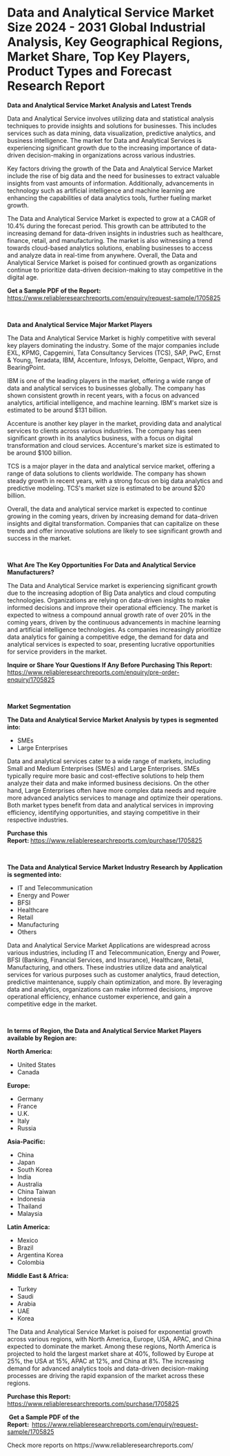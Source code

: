 <p><h1>Data and Analytical Service Market Size 2024 - 2031 Global Industrial Analysis, Key Geographical Regions, Market Share, Top Key Players, Product Types and Forecast Research Report</h1></p><p><strong>Data and Analytical Service Market Analysis and Latest Trends</strong></p>
<p><p>Data and Analytical Service involves utilizing data and statistical analysis techniques to provide insights and solutions for businesses. This includes services such as data mining, data visualization, predictive analytics, and business intelligence. The market for Data and Analytical Services is experiencing significant growth due to the increasing importance of data-driven decision-making in organizations across various industries. </p><p>Key factors driving the growth of the Data and Analytical Service Market include the rise of big data and the need for businesses to extract valuable insights from vast amounts of information. Additionally, advancements in technology such as artificial intelligence and machine learning are enhancing the capabilities of data analytics tools, further fueling market growth.</p><p>The Data and Analytical Service Market is expected to grow at a CAGR of 10.4% during the forecast period. This growth can be attributed to the increasing demand for data-driven insights in industries such as healthcare, finance, retail, and manufacturing. The market is also witnessing a trend towards cloud-based analytics solutions, enabling businesses to access and analyze data in real-time from anywhere. Overall, the Data and Analytical Service Market is poised for continued growth as organizations continue to prioritize data-driven decision-making to stay competitive in the digital age.</p></p>
<p><strong>Get a Sample PDF of the Report:&nbsp;</strong> <a href="https://www.reliableresearchreports.com/enquiry/request-sample/1705825">https://www.reliableresearchreports.com/enquiry/request-sample/1705825</a></p>
<p>&nbsp;</p>
<p><strong>Data and Analytical Service Major Market Players</strong></p>
<p><p>The Data and Analytical Service Market is highly competitive with several key players dominating the industry. Some of the major companies include EXL, KPMG, Capgemini, Tata Consultancy Services (TCS), SAP, PwC, Ernst & Young, Teradata, IBM, Accenture, Infosys, Deloitte, Genpact, Wipro, and BearingPoint.</p><p>IBM is one of the leading players in the market, offering a wide range of data and analytical services to businesses globally. The company has shown consistent growth in recent years, with a focus on advanced analytics, artificial intelligence, and machine learning. IBM's market size is estimated to be around $131 billion.</p><p>Accenture is another key player in the market, providing data and analytical services to clients across various industries. The company has seen significant growth in its analytics business, with a focus on digital transformation and cloud services. Accenture's market size is estimated to be around $100 billion.</p><p>TCS is a major player in the data and analytical service market, offering a range of data solutions to clients worldwide. The company has shown steady growth in recent years, with a strong focus on big data analytics and predictive modeling. TCS's market size is estimated to be around $20 billion.</p><p>Overall, the data and analytical service market is expected to continue growing in the coming years, driven by increasing demand for data-driven insights and digital transformation. Companies that can capitalize on these trends and offer innovative solutions are likely to see significant growth and success in the market.</p></p>
<p>&nbsp;</p>
<p><strong>What Are The Key Opportunities For Data and Analytical Service Manufacturers?</strong></p>
<p><p>The Data and Analytical Service market is experiencing significant growth due to the increasing adoption of Big Data analytics and cloud computing technologies. Organizations are relying on data-driven insights to make informed decisions and improve their operational efficiency. The market is expected to witness a compound annual growth rate of over 20% in the coming years, driven by the continuous advancements in machine learning and artificial intelligence technologies. As companies increasingly prioritize data analytics for gaining a competitive edge, the demand for data and analytical services is expected to soar, presenting lucrative opportunities for service providers in the market.</p></p>
<p><strong>Inquire or Share Your Questions If Any Before Purchasing This Report:</strong> <a href="https://www.reliableresearchreports.com/enquiry/pre-order-enquiry/1705825">https://www.reliableresearchreports.com/enquiry/pre-order-enquiry/1705825</a></p>
<p>&nbsp;</p>
<p><strong>Market Segmentation</strong></p>
<p><strong>The Data and Analytical Service Market Analysis by types is segmented into:</strong></p>
<p><ul><li>SMEs</li><li>Large Enterprises</li></ul></p>
<p><p>Data and analytical services cater to a wide range of markets, including Small and Medium Enterprises (SMEs) and Large Enterprises. SMEs typically require more basic and cost-effective solutions to help them analyze their data and make informed business decisions. On the other hand, Large Enterprises often have more complex data needs and require more advanced analytics services to manage and optimize their operations. Both market types benefit from data and analytical services in improving efficiency, identifying opportunities, and staying competitive in their respective industries.</p></p>
<p><strong>Purchase this Report:&nbsp;</strong><a href="https://www.reliableresearchreports.com/purchase/1705825">https://www.reliableresearchreports.com/purchase/1705825</a></p>
<p>&nbsp;</p>
<p><strong>The Data and Analytical Service Market Industry Research by Application is segmented into:</strong></p>
<p><ul><li>IT and Telecommunication</li><li>Energy and Power</li><li>BFSI</li><li>Healthcare</li><li>Retail</li><li>Manufacturing</li><li>Others</li></ul></p>
<p><p>Data and Analytical Service Market Applications are widespread across various industries, including IT and Telecommunication, Energy and Power, BFSI (Banking, Financial Services, and Insurance), Healthcare, Retail, Manufacturing, and others. These industries utilize data and analytical services for various purposes such as customer analytics, fraud detection, predictive maintenance, supply chain optimization, and more. By leveraging data and analytics, organizations can make informed decisions, improve operational efficiency, enhance customer experience, and gain a competitive edge in the market.</p></p>
<p>&nbsp;</p>
<p><strong>In terms of Region, the Data and Analytical Service Market Players available by Region are:</strong></p>
<p>
    <p> <strong> North America: </strong>
        <ul>
            <li>United States</li>
            <li>Canada</li>
        </ul>
        </p> 
    <p> <strong> Europe: </strong>
        <ul>
            <li>Germany</li>
            <li>France</li>
            <li>U.K.</li>
            <li>Italy</li>
            <li>Russia</li>
        </ul>
        </p> 
    <p> <strong> Asia-Pacific: </strong>
        <ul>
            <li>China</li>
            <li>Japan</li>
            <li>South Korea</li>
            <li>India</li>
            <li>Australia</li>
            <li>China Taiwan</li>
            <li>Indonesia</li>
            <li>Thailand</li>
            <li>Malaysia</li>
        </ul>
        </p> 
    <p> <strong> Latin America: </strong>
        <ul>
            <li>Mexico</li>
            <li>Brazil</li>
            <li>Argentina Korea</li>
            <li>Colombia</li>
        </ul>
        </p> 
    <p> <strong> Middle East & Africa: </strong>
        <ul>
            <li>Turkey</li>
            <li>Saudi</li>
            <li>Arabia</li>
            <li>UAE</li>
            <li>Korea</li>
        </ul>
    </p>
    </p>
<p><p>The Data and Analytical Service Market is poised for exponential growth across various regions, with North America, Europe, USA, APAC, and China expected to dominate the market. Among these regions, North America is projected to hold the largest market share at 40%, followed by Europe at 25%, the USA at 15%, APAC at 12%, and China at 8%. The increasing demand for advanced analytics tools and data-driven decision-making processes are driving the rapid expansion of the market across these regions.</p></p>
<p><strong>Purchase this Report: </strong><a href="https://www.reliableresearchreports.com/purchase/1705825">https://www.reliableresearchreports.com/purchase/1705825</a></p>
<p>&nbsp;<strong>Get a Sample PDF of the Report:&nbsp;&nbsp;</strong><a href="https://www.reliableresearchreports.com/enquiry/request-sample/1705825">https://www.reliableresearchreports.com/enquiry/request-sample/1705825</a></p>
<p><strong></strong></p>
<p>Check more reports on https://www.reliableresearchreports.com/</p>